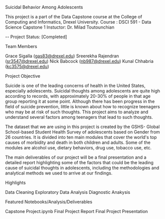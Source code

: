 Suicidal Behavior Among Adolescents

This project is a part of the Data Capstone course at the College of Computing and Informatics, Drexel University.
Course : DSCI 591 - Data Science Capstone 1
Instuctor: Dr. Milad Toutounchian

-- Project Status: [Completed]

Team Members

Grace Sigalla (gas83@drexel.edu)
Sreerekha Rajendran (sr3547@drexel.edu)
Nick Babcock (nb987@drexel.edu)
Kunal Chhabria (kc3575@drexel.edu)

Project Objective

Suicide is one of the leading concerns of health in the United States, especially adolescents. Suicidal thoughts among adolescents are quite high according to records, with approximately 20-30% of people in that age group reporting it at some point. Although there has been progress in the field of suicide prevention, little is known about how to recognize teenagers who may be at risk of such thoughts. This project aims to analyze and understand several factors among teenagers that lead to such thoughts.

The dataset that we are using in this project is created by the GSHS- Global School-based Student Health Survey of adolescents based on Gender from 26 countries. It is divided into ten main modules that cover the world's top causes of morbidity and death in both children and adults. Some of the modules are alcohol use, dietary behaviors, drug use, tobacco use, etc.

The main deliverables of our project will be a final presentation and a detailed report highlighting some of the factors that could be the leading cause of suicidal thoughts in adolescents, including the methodologies and analytical methods we used to arrive at our findings.

Highlights

Data Cleaning
Exploratory Data Analysis
Diagnostic Anakysis

Featured Notebooks/Analysis/Deliverables

Capstone Project.ipynb
Final Project Report
Final Project Presentation
